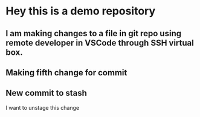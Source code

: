 

# Hey this is a demo repository

## I am making changes to a file in git repo using remote developer in VSCode through SSH virtual box.
## Making fifth change for commit
## New commit to stash
I want to unstage this change
